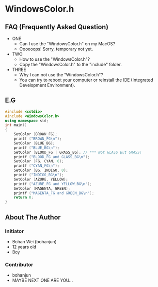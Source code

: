 # WindowsColor.h
## FAQ (Frequently Asked Question)
* ONE
  - Can I use the "WindowsColor.h" on my MacOS?
  - Oooooops! Sorry, temporary not yet.
* TWO
  - How to use the "WindowsColor.h"?
  - Copy the "WindowsColor.h" to the "include" folder.
* THREE
  - Why I can not use the "WindowsColor.h"?
  - You can try to reboot your computer or reinstall the IDE (Integrated Development Environment).
## E.G
```cpp
#include <cstdio>
#include <WindowsColor.h> 
using namespace std;
int main()
{
	SetColor (BROWN_FG);
	printf ("BROWN_FG\n");
	SetColor (BLUE_BG);
	printf ("BLUE_BG\n");
	SetColor (BLOOD_FG | GRASS_BG); // *** Not GLASS But GRASS!  
	printf ("BLOOD_FG and GLASS_BG\n");
	SetColor (FG, CYAN, 0);
	printf ("CYAN_FG\n");
	SetColor (BG, INDIGO, 0);
	printf ("INDIGO_BG\n");
	SetColor (AZURE, YELLOW);
	printf ("AZURE_FG and YELLOW_BG\n");
	SetColor (MAGENTA, GREEN);
	printf ("MAGENTA_FG and GREEN_BG\n");
	return 0;
}
```
<div align=center>
<imd src="https://i.loli.net/2019/05/17/5cdecd0f6403079231.jpg" />
</div>

## About The Author
### Initiator
* Bohan Wei (bohanjun)
* 12 years old
* Boy
### Contributor
* bohanjun
* MAYBE NEXT ONE ARE YOU...
